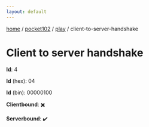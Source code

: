 ```yaml
---
layout: default
---
```


[home](/)  /  [pocket102](/protocol/pocket102)  /  [play](/protocol/pocket102/play)  /  client-to-server-handshake

# Client to server handshake

**Id**: 4

**Id** (hex): 04

**Id** (bin): 00000100

**Clientbound**: ✖️

**Serverbound**: ✔️

